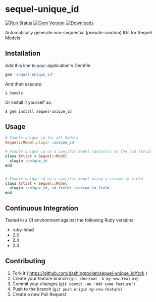 # sequel-unique_id
[![Run Status](https://api.shippable.com/projects/5bb3aa2628d5f40700431d28/badge?branch=master)]() 
[![Gem Version](https://badge.fury.io/rb/sequel-unique_id.svg)](http://badge.fury.io/rb/sequel-unique_id) 
[![Downloads](http://ruby-gem-downloads-badge.herokuapp.com/sequel-unique_id?type=total)](https://rubygems.org/gems/sequel-unique_id)

Automatically generate non-sequential (pseudo-random) IDs for Sequel Models

## Installation

Add this line to your application's Gemfile:

```ruby
gem 'sequel-unique_id'
```

And then execute:

    $ bundle

Or install it yourself as:

    $ gem install sequel-unique_id

## Usage

```ruby
# Enable unique id for all Models
Sequel::Model.plugin :unique_id

# Enable unique id on a specific model (defaults to the :id field)
class Artist < Sequel::Model
  plugin :unique_id 
end


# Enable unique id on a specific model using a custom id field
class Artist < Sequel::Model
  plugin :unique_id, id_field: :custom_id_field
end
```

## Continuous Integration
Tested in a CI environment against the following Ruby versions:
* ruby-head
* 2.5
* 2.4
* 2.3


## Contributing

1. Fork it ( https://github.com/dashingrocket/sequel-unique_id/fork )
2. Create your feature branch (`git checkout -b my-new-feature`)
3. Commit your changes (`git commit -am 'Add some feature'`)
4. Push to the branch (`git push origin my-new-feature`)
5. Create a new Pull Request

